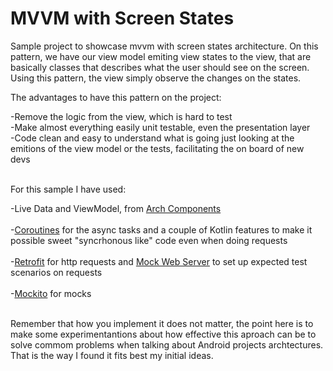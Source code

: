 # MVVM with Screen States
Sample project to showcase mvvm with screen states architecture. On this pattern, we have our view model emiting view states to the view, that are basically classes that describes what the user should see on the screen. Using this pattern, the view simply observe the changes on the states.

The advantages to have this pattern on the project:</br>

-Remove the logic from the view, which is hard to test</br>
-Make almost everything easily unit testable, even the presentation layer</br>
-Code clean and easy to understand what is going just looking at the emitions of the view model or the tests, facilitating the on board of new devs</br></br>

For this sample I have used:

-Live Data and ViewModel, from <a href="https://developer.android.com/topic/libraries/architecture/">Arch Components</a></br></br>
-<a href="https://github.com/Kotlin/kotlinx.coroutines">Coroutines</a> for the async tasks and a couple of Kotlin features to make it possible sweet "syncrhonous like" code even when doing requests</br></br>
-<a href="https://square.github.io/retrofit/">Retrofit</a> for http requests and <a href="https://github.com/square/okhttp/tree/master/mockwebserver">Mock Web Server</a> to set up expected test scenarios on requests</br></br>
-<a href="https://site.mockito.org/">Mockito</a> for mocks</br></br>

Remember that how you implement it does not matter, the point here is to make some experimentantions about how effective this aproach can be to solve commom problems when talking about Android projects archtectures. That is the way I found it fits best my initial ideas.
